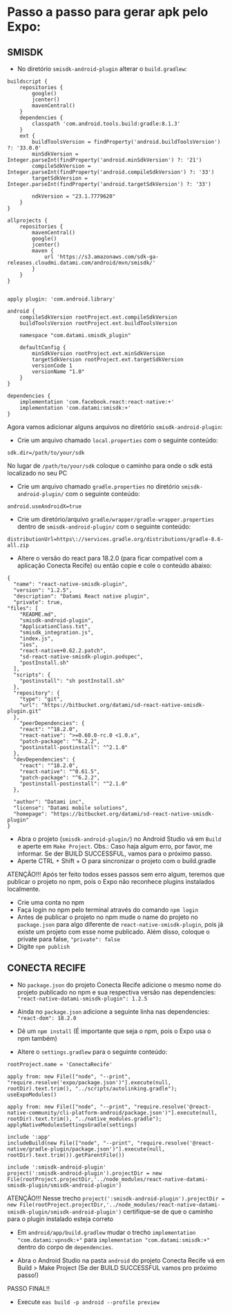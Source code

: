 
# Passo a passo para gerar apk pelo Expo:

## SMISDK

* No diretório `smisdk-android-plugin` alterar o `build.gradlew`:
```
buildscript {
    repositories {
        google()
        jcenter()
        mavenCentral()
    }
    dependencies {
        classpath 'com.android.tools.build:gradle:8.1.3'
    }
    ext {
        buildToolsVersion = findProperty('android.buildToolsVersion') ?: '33.0.0'
        minSdkVersion = Integer.parseInt(findProperty('android.minSdkVersion') ?: '21')
        compileSdkVersion = Integer.parseInt(findProperty('android.compileSdkVersion') ?: '33')
        targetSdkVersion = Integer.parseInt(findProperty('android.targetSdkVersion') ?: '33')

        ndkVersion = "23.1.7779620"
    }
}

allprojects {
    repositories {
        mavenCentral()
        google()
        jcenter()
        maven {
            url 'https://s3.amazonaws.com/sdk-ga-releases.cloudmi.datami.com/android/mvn/smisdk/'
        }
    }
}


apply plugin: 'com.android.library'

android {
    compileSdkVersion rootProject.ext.compileSdkVersion
    buildToolsVersion rootProject.ext.buildToolsVersion

    namespace "com.datami.smisdk_plugin"

    defaultConfig {
        minSdkVersion rootProject.ext.minSdkVersion
        targetSdkVersion rootProject.ext.targetSdkVersion
        versionCode 1
        versionName "1.0"
    }
}

dependencies {
    implementation 'com.facebook.react:react-native:+'
    implementation 'com.datami:smisdk:+'
}
```
Agora vamos adicionar alguns arquivos no diretório `smisdk-android-plugin`:
* Crie um arquivo chamado `local.properties` com o seguinte conteúdo:
```
sdk.dir=/path/to/your/sdk
```
No lugar de `/path/to/your/sdk` coloque o caminho para onde o sdk está localizado no seu PC

* Crie um arquivo chamado `gradle.properties` no diretório `smisdk-android-plugin/` com o seguinte conteúdo:
```
android.useAndroidX=true
```
* Crie um diretório/arquivo `gradle/wrapper/gradle-wrapper.properties` dentro de `smisdk-android-plugin/` com o seguinte conteúdo:
```
distributionUrl=https\://services.gradle.org/distributions/gradle-8.6-all.zip
```
* Altere o versão do react para 18.2.0 (para ficar compatível com a aplicação Conecta Recife) ou então copie e cole o conteúdo abaixo:
```
{
  "name": "react-native-smisdk-plugin",
  "version": "1.2.5",
  "description": "Datami React native plugin",
  "private": true,
"files": [
    "README.md",
    "smisdk-android-plugin",
    "ApplicationClass.txt",
    "smisdk_integration.js",
    "index.js",
    "ios",
    "react-native+0.62.2.patch",
    "sd-react-native-smisdk-plugin.podspec",
    "postInstall.sh"
  ],  
  "scripts": {
    "postinstall": "sh postInstall.sh"
  },
  "repository": {
    "type": "git",
    "url": "https://bitbucket.org/datami/sd-react-native-smisdk-plugin.git"
  },
    "peerDependencies": {
    "react": "^18.2.0",
    "react-native": ">=0.60.0-rc.0 <1.0.x",
    "patch-package": "^6.2.2",
    "postinstall-postinstall": "^2.1.0"
  },
  "devDependencies": {
    "react": "^18.2.0",
    "react-native": "^0.61.5",
    "patch-package": "^6.2.2",
    "postinstall-postinstall": "^2.1.0"
  },

  "author": "Datami inc",
  "license": "Datami mobile solutions",
  "homepage": "https://bitbucket.org/datami/sd-react-native-smisdk-plugin"
}
```
* Abra o projeto (`smisdk-android-plugin/`) no Android Studio vá em `Build` e aperte em `Make Project`. Obs.: Caso haja algum erro, por favor, me informar. Se der BUILD SUCCESSFUL, vamos para o próximo passo.  
* Aperte CTRL + Shift + O para sincronizar o projeto com o build.gradle

ATENÇÃO!!! Após ter feito todos esses passos sem erro algum, teremos que publicar o projeto no npm, pois o Expo não reconhece plugins instalados localmente.

* Crie uma conta no npm
* Faça login no npm pelo terminal através do comando `npm login`
* Antes de publicar o projeto no npm mude o name do projeto no `package.json` para algo diferente de `react-native-smisdk-plugin`, pois já existe um projeto com esse nome publicado. Além disso, coloque o private para false, `"private": false`
* Digite `npm publish`

## CONECTA RECIFE

* No `package.json` do projeto Conecta Recife adicione o mesmo nome do projeto publicado no npm e sua respectiva versão nas dependencies: `"react-native-datami-smisdk-plugin": 1.2.5`

* Ainda no `package.json` adicione a seguinte linha nas dependencies: `"react-dom": 18.2.0`

* Dê um `npm install` (É importante que seja o npm, pois o Expo usa o npm também)

* Altere o `settings.gradlew` para o seguinte conteúdo:
```
rootProject.name = 'ConectaRecife'

apply from: new File(["node", "--print", "require.resolve('expo/package.json')"].execute(null, rootDir).text.trim(), "../scripts/autolinking.gradle");
useExpoModules()

apply from: new File(["node", "--print", "require.resolve('@react-native-community/cli-platform-android/package.json')"].execute(null, rootDir).text.trim(), "../native_modules.gradle");
applyNativeModulesSettingsGradle(settings)

include ':app'
includeBuild(new File(["node", "--print", "require.resolve('@react-native/gradle-plugin/package.json')"].execute(null, rootDir).text.trim()).getParentFile())

include ':smisdk-android-plugin'
project(':smisdk-android-plugin').projectDir = new File(rootProject.projectDir,'../node_modules/react-native-datami-smisdk-plugin/smisdk-android-plugin')
```

ATENÇÃO!!! Nesse trecho `project(':smisdk-android-plugin').projectDir = new File(rootProject.projectDir,'../node_modules/react-native-datami-smisdk-plugin/smisdk-android-plugin')` certifique-se de que o caminho para o plugin instalado esteja correto

* Em `android/app/build.gradlew` mudar o trecho `implementation "com.datami:vpnsdk:+"` para `implementation "com.datami:smisdk:+"` dentro do corpo de `dependencies`.

* Abra o Android Studio na pasta `android` do projeto Conecta Recife vá em Build > Make Project (Se der BUILD SUCCESSFUL vamos pro próximo passo!)

PASSO FINAL!! 

* Execute `eas build -p android --profile preview`